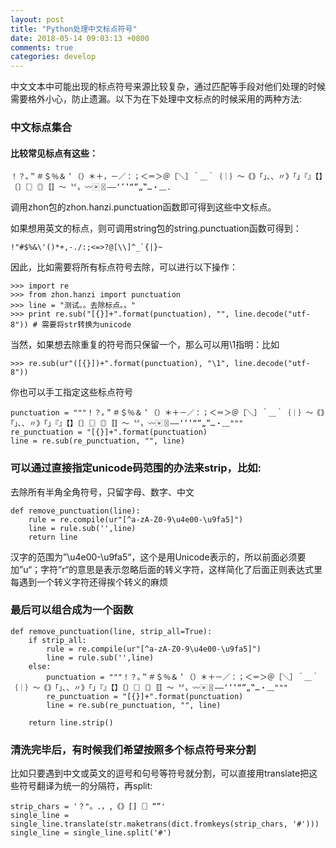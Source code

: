 ```yaml
---
layout: post
title: "Python处理中文标点符号"
date: 2018-05-14 09:03:13 +0800
comments: true
categories: develop
---
```


中文文本中可能出现的标点符号来源比较复杂，通过匹配等手段对他们处理的时候需要格外小心，防止遗漏。以下为在下处理中文标点的时候采用的两种方法:

<!-- more -->

### 中文标点集合

#### 比较常见标点有这些：


```
！？｡＂＃＄％＆＇（）＊＋，－／：；＜＝＞＠［＼］＾＿｀｛｜｝～｟｠｢｣､、〃》「」『』【】〔〕〖〗〘〙〚〛〜〝〞〟〰〾〿–—‘’‛“”„‟…‧﹏.

```

调用zhon包的zhon.hanzi.punctuation函数即可得到这些中文标点。

如果想用英文的标点，则可调用string包的string.punctuation函数可得到：


```
!"#$%&\'()*+,-./:;<=>?@[\\]^_`{|}~

```

因此，比如需要将所有标点符号去除，可以进行以下操作：


```
>>> import re
>>> from zhon.hanzi import punctuation
>>> line = "测试。。去除标点。。"
>>> print re.sub("[{}]+".format(punctuation), "", line.decode("utf-8")) # 需要将str转换为unicode

```

当然，如果想去除重复的符号而只保留一个，那么可以用\1指明：比如


```
>>> re.sub(ur"([{}])+".format(punctuation), "\1", line.decode("utf-8"))

```

你也可以手工指定这些标点符号


```
punctuation = """！？｡＂＃＄％＆＇（）＊＋－／：；＜＝＞＠［＼］＾＿｀｛｜｝～｟｠｢｣､、〃》「」『』【】〔〕〖〗〘〙〚〛〜〝〞〟〰〾〿–—‘’‛“”„‟…‧﹏"""
re_punctuation = "[{}]+".format(punctuation)
line = re.sub(re_punctuation, "", line)

```

### 可以通过直接指定unicode码范围的办法来strip，比如:

去除所有半角全角符号，只留字母、数字、中文


```
def remove_punctuation(line):
    rule = re.compile(ur"[^a-zA-Z0-9\u4e00-\u9fa5]")
    line = rule.sub('',line)
    return line

```

汉字的范围为”\u4e00-\u9fa5“，这个是用Unicode表示的，所以前面必须要加”u“；字符”r“的意思是表示忽略后面的转义字符，这样简化了后面正则表达式里每遇到一个转义字符还得挨个转义的麻烦


### 最后可以组合成为一个函数


```
def remove_punctuation(line, strip_all=True):
    if strip_all:
        rule = re.compile(ur"[^a-zA-Z0-9\u4e00-\u9fa5]")
        line = rule.sub('',line)
    else:
        punctuation = """！？｡＂＃＄％＆＇（）＊＋－／：；＜＝＞＠［＼］＾＿｀｛｜｝～｟｠｢｣､、〃》「」『』【】〔〕〖〗〘〙〚〛〜〝〞〟〰〾〿–—‘’‛“”„‟…‧﹏"""
        re_punctuation = "[{}]+".format(punctuation)
        line = re.sub(re_punctuation, "", line)

    return line.strip()

```

### 清洗完毕后，有时候我们希望按照多个标点符号来分割

比如只要遇到中文或英文的逗号和句号等符号就分割，可以直接用translate把这些符号翻译为统一的分隔符，再split:


```
strip_chars = '？"。.，,《》[]〖〗“”'
single_line = single_line.translate(str.maketrans(dict.fromkeys(strip_chars, '#')))
single_line = single_line.split('#')

```


